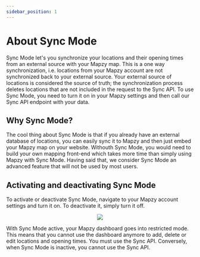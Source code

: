 ```yaml
---
sidebar_position: 1
---
```


# About Sync Mode

Sync Mode let's you synchronize your locations and their opening times from an external source with your Mapzy map. This is a one way synchronization, i.e. locations from your Mapzy account are not synchronized back to your external source. Your external source of locations is considered the source of truth; the synchronization process deletes locations that are not included in the request to the Sync API. To use Sync Mode, you need to turn it on in your Mapzy settings and then call our Sync API endpoint with your data.

## Why Sync Mode?

The cool thing about Sync Mode is that if you already have an external database of locations, you can easily sync it to Mapzy and then just embed your Mapzy map on your website. Withouth Sync Mode, you would need to build your own mapping front-end which takes more time than simply using Mapzy with Sync Mode. Having said that, we consider Sync Mode an advanced feature that will not be used by most users.

## Activating and deactivating Sync Mode

To activate or deactivate Sync Mode, navigate to your Mapzy account settings and turn it on. To deactivate it, simply turn it off.

<center>
 <img src="/img/sync_mode.jpg" />
</center>


With Sync Mode active, your Mapzy dashboard goes into restricted mode. This means that you cannot use the dashboard anymore to add, delete or edit locations and opening times. You must use the Sync API. Conversely, when Sync Mode is inactive, you cannot use the Sync API.